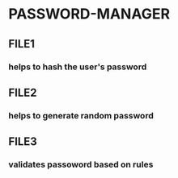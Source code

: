 # PASSWORD-MANAGER
## FILE1
### helps to hash the user's password

## FILE2
### helps to generate random password

## FILE3
### validates passoword based on rules
